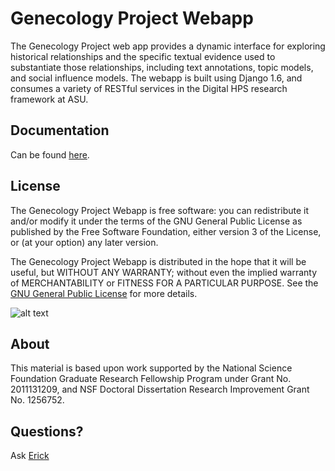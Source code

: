 Genecology Project Webapp
=========================

The Genecology Project web app provides a dynamic interface for exploring historical 
relationships and the specific textual evidence used to substantiate those relationships, 
including text annotations, topic models, and social influence models. The webapp is
built using Django 1.6, and consumes a variety of RESTful services in the Digital HPS 
research framework at ASU.

Documentation
-------------
Can be found [here](http://erickpeirson.github.io/Genecology.org/).

License
-------
The Genecology Project Webapp is free software: you can redistribute it and/or modify it 
under the terms of the GNU General Public License as published by the Free Software 
Foundation, either version 3 of the License, or (at your option) any later version.

The Genecology Project Webapp is distributed in the hope that it will be useful, but 
WITHOUT ANY WARRANTY; without even the implied warranty of MERCHANTABILITY or FITNESS FOR 
A PARTICULAR PURPOSE.  See the [GNU General Public License](http://www.gnu.org/licenses/) 
for more details.

![alt text](http://www.gnu.org/graphics/gplv3-127x51.png "GNU GPL 3")

About
-----
This material is based upon work supported by the National Science Foundation Graduate 
Research Fellowship Program under Grant No. 2011131209, and NSF Doctoral Dissertation 
Research Improvement Grant No. 1256752.

Questions?
----------
Ask [Erick](https://cbs.asu.edu/gradinfo/?page_id=49)
